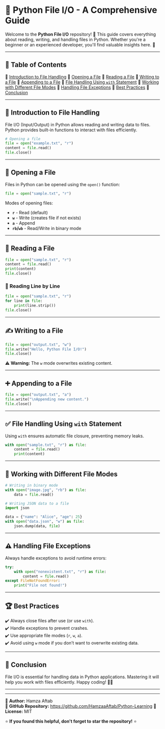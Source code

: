 # 📂 Python File I/O - A Comprehensive Guide

Welcome to the **Python File I/O** repository! 🚀 This guide covers everything about reading, writing, and handling files in Python. Whether you're a beginner or an experienced developer, you'll find valuable insights here. 🎯

---

## 📌 Table of Contents
🔹 [Introduction to File Handling](#-introduction-to-file-handling)
🔹 [Opening a File](#-opening-a-file)
🔹 [Reading a File](#-reading-a-file)
🔹 [Writing to a File](#-writing-to-a-file)
🔹 [Appending to a File](#-appending-to-a-file)
🔹 [File Handling Using `with` Statement](#-file-handling-using-with-statement)
🔹 [Working with Different File Modes](#-working-with-different-file-modes)
🔹 [Handling File Exceptions](#-handling-file-exceptions)
🔹 [Best Practices](#-best-practices)
🔹 [Conclusion](#-conclusion)

---

## 📜 Introduction to File Handling
File I/O (Input/Output) in Python allows reading and writing data to files. Python provides built-in functions to interact with files efficiently.

```python
# Opening a file
file = open("example.txt", "r")
content = file.read()
file.close()
```

---

## 📂 Opening a File
Files in Python can be opened using the `open()` function:
```python
file = open("sample.txt", "r")
```

Modes of opening files:
- **`r`** - Read (default)
- **`w`** - Write (creates file if not exists)
- **`a`** - Append
- **`rb`/`wb`** - Read/Write in binary mode

---

## 📖 Reading a File
```python
file = open("sample.txt", "r")
content = file.read()
print(content)
file.close()
```

### 🔹 Reading Line by Line
```python
file = open("sample.txt", "r")
for line in file:
    print(line.strip())
file.close()
```

---

## ✍️ Writing to a File
```python
file = open("output.txt", "w")
file.write("Hello, Python File I/O!")
file.close()
```

⚠️ **Warning:** The `w` mode overwrites existing content.

---

## ➕ Appending to a File
```python
file = open("output.txt", "a")
file.write("\nAppending new content.")
file.close()
```

---

## ✅ File Handling Using `with` Statement
Using `with` ensures automatic file closure, preventing memory leaks.
```python
with open("sample.txt", "r") as file:
    content = file.read()
    print(content)
```

---

## 🔄 Working with Different File Modes
```python
# Writing in binary mode
with open("image.jpg", "rb") as file:
    data = file.read()
```

```python
# Writing JSON data to a file
import json

data = {"name": "Alice", "age": 25}
with open("data.json", "w") as file:
    json.dump(data, file)
```

---

## ⚠️ Handling File Exceptions
Always handle exceptions to avoid runtime errors:
```python
try:
    with open("nonexistent.txt", "r") as file:
        content = file.read()
except FileNotFoundError:
    print("File not found!")
```

---

## 🏆 Best Practices
✔️ Always close files after use (or use `with`).  
✔️ Handle exceptions to prevent crashes.  
✔️ Use appropriate file modes (`r`, `w`, `a`).  
✔️ Avoid using `w` mode if you don’t want to overwrite existing data.  

---

## 🎯 Conclusion
File I/O is essential for handling data in Python applications. Mastering it will help you work with files efficiently. Happy coding! 🚀🔥

---

---

📌 **Author:** Hamza Aftab  
📌 **GitHub Repository:** https://github.com/HamzaaAftab/Python-Learning
📌 **License:** MIT  

⭐ **If you found this helpful, don't forget to star the repository!** ⭐